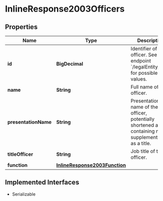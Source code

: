 

# InlineResponse2003Officers


## Properties

Name | Type | Description | Notes
------------ | ------------- | ------------- | -------------
**id** | **BigDecimal** | Identifier of an officer.  See endpoint &#x60;/legalEntity/list&#x60; for possible values. |  [optional]
**name** | **String** | Full name of the officer. |  [optional]
**presentationName** | **String** | Presentation name of the officer, potentially shortened and/or containing name supplementssuch as a title. |  [optional]
**titleOfficer** | **String** | Job title of the officer. |  [optional]
**function** | [**InlineResponse2003Function**](InlineResponse2003Function.md) |  |  [optional]


## Implemented Interfaces

* Serializable


